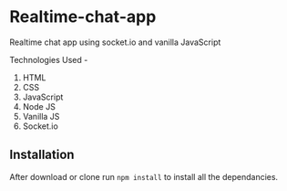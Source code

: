 # Realtime-chat-app
Realtime chat app using socket.io and vanilla JavaScript

Technologies Used - 
1. HTML
2. CSS
3. JavaScript
4. Node JS
5. Vanilla JS
6. Socket.io

## Installation 
After download or clone run `npm install` to install all the dependancies.
